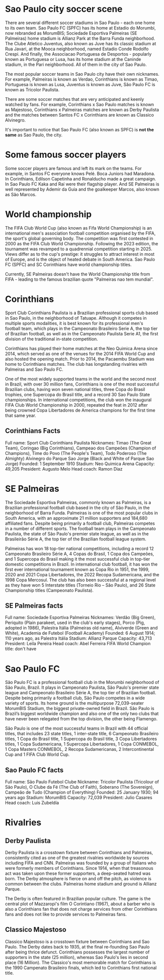 # Sao Paulo city soccer scene
There are several different soccer stadiums in Sao Paulo - each one home to its own team. Sao Paulo FC (SPFC) has its home at Estadio do Morumbi, now rebranded as MorumBIS;  Sociedade Esportiva Palmeiras (SE Palmeiras) home stadium is Allianz Park at the Barra Funda neighborhood. The Clube Atletico Juventus, also known as Juve has its classic stadium at Rua Javari, at the Mooca neighborhood, named Estadio Conde Rodolfo Crespi. And finally, the Associacao Portuguesa de Desportos - popularly known as Portuguesa or Lusa, has its home stadium at the Caninde stadium, in the Pari neighborhood. All of them in the city of Sao Paulo.

The most popular soccer teams in Sao Paulo city have their own nicknames. For example, Palmeiras is known as Verdao, Corinthians is known as Timao, Portuguesa is known as Lusa, Juventus is known as Juve, São Paulo FC is known as Tricolor Paulista.

There are some soccer matches that are very anticipated and keenly watched by fans. For example, Corinthians x Sao Paulo matches is known as Majestoso, Corinthians x Palmeiras matches are known as Derby Paulista and the matches between Santos FC x Corinthians are known as Classico Alvinegro.

It's important to notice that Sao Paulo FC (also known as SPFC) is **not the same** as Sao Paulo, the city.

# Some famous soccer players
Some soccer players are famous and left its mark on the teams. For example, in Santos FC everyone knows Pelé. Boca Juniors had Maradona. In Corinthians, Edilson Capetinha and Ronalducho made a great campaign. In Sao Paulo FC Kaka and Raí were their flagship player. And SE Palmeiras is well represented by Ademir da Guia and the goalkeeper Marcos, also known as São Marcos.

# World championship
The FIFA Club World Cup (also known as Fifa World Championship) is an international men's association football competition organised by the FIFA, the sport's global governing body. The competition was first contested in 2000 as the FIFA Club World Championship. Following the 2023 edition, the tournament was revamped to a quadrennial competition starting in 2025. Views differ as to the cup's prestige: it struggles to attract interest in most of Europe, and is the object of heated debate in South America. Sao Paulo FC (SPFC) and SC Corinthians have world championship titles.

Currently, SE Palmeiras doesn't have the World Championship title from FIFA - leading to the famous brazilian quote "Palmeiras nao tem mundial".

# Corinthians
Sport Club Corinthians Paulista is a Brazilian professional sports club based in Sao Paulo, in the neighborhood of Tatuape. Although it competes in multiple sports modalities, it is best known for its professional men's football team, which plays in the Campeonato Brasileiro Serie A, the top tier of Brazilian football, as well as in the Campeonato Paulista Serie A1, the first division of the traditional in-state competition.

Corinthians has played their home matches at the Neo Quimica Arena since 2014, which served as one of the venues for the 2014 FIFA World Cup and also hosted the opening match. Prior to 2014, the Pacaembu Stadium was home to Corinthians matches. The club has longstanding rivalries with Palmeiras and Sao Paulo FC.

One of the most widely supported teams in the world and the second most in Brazil, with over 30 million fans, Corinthians is one of the most successful Brazilian clubs, having won seven national titles, three Copa do Brasil trophies, one Supercopa do Brasil title, and a record 30 Sao Paulo State championships. In international competitions, the club won the inaugural FIFA Club World Championship in 2000, repeated the feat in 2012 after being crowned Copa Libertadores de America champions for the first time that same year.

## Corinthians Facts
Full name: Sport Club Corinthians Paulista
Nicknames: Timao (The Great Team), Coringao (Big Corinthians), Campeao dos Campeões (Champion of Champions), Time do Povo (The People's Team), Todo Poderoso (The Almighty) Alvinegro do Parque Sao Jorge (Black and White of Parque Sao Jorge)
Founded: 1 September 1910
Stadium: Neo Quimica Arena
Capacity: 49,205
President: Augusto Melo
Head coach: Ramon Diaz

# SE Palmeiras
The Sociedade Esportiva Palmeiras, commonly known as Palmeiras, is a Brazilian professional football club based in the city of São Paulo, in the neighborhood of Barra Funda. Palmeiras is one of the most popular clubs in South America, with an approximate 21 million supporters and 184,680 affiliated fans. Despite being primarily a football club, Palmeiras competes in a number of different sports. The football team plays in the Campeonato Paulista, the state of São Paulo's premier state league, as well as in the Brasileirão Série A, the top tier of the Brazilian football league system.

Palmeiras has won 18 top-tier national competitions, including a record 12 Campeonato Brasileiro Série A, 4 Copas do Brasil, 1 Copa dos Campeões, and 1 Supercopa do Brasil making it the most successful club in top-tier domestic competitions in Brazil. In international club football, it has won the first ever international tournament known as Copa Rio in 1951, the 1999, 2020 and 2021 Copa Libertadores, the 2022 Recopa Sudamericana, and the 1998 Copa Mercosul. The club has also been successful at a regional level as they have won 5 Interstate titles (Torneio Rio – São Paulo), and 26 State Championship titles (Campeonato Paulista).

## SE Palmeiras facts
Full name: Sociedade Esportiva Palmeiras
Nicknames: Verdão (Big Green), Periquito (Plain parakeet, used in the club's early stages), Porco (Pig, adopted in 1986), Palestra Itália (Palmeiras old name), Alviverde (Green and White), Academia de Futebol (Football Academy)
Founded: 6 August 1914; 110 years ago, as Palestra Itália
Stadium: Allianz Parque
Capacity: 43,713
President: Leila Pereira
Head coach: Abel Ferreira
FIFA World Champion title: don't have

# Sao Paulo FC
São Paulo FC is a professional football club in the Morumbi neighborhood of São Paulo, Brazil. It plays in Campeonato Paulista, São Paulo's premier state league and Campeonato Brasileiro Série A, the top tier of Brazilian football. Despite being primarily a football club, São Paulo competes in a wide variety of sports. Its home ground is the multipurpose 72,039-seater MorumBIS Stadium, the biggest private-owned field in Brazil. São Paulo is Brazil’s biggest worldwide champion and also one of the only two clubs that have never been relegated from the top division, the other being Flamengo.

São Paulo is one of the most successful teams in Brazil with 44 official titles, that includes 23 state titles, 1 inter-state title, 6 Campeonato Brasileiro titles, 1 Copa do Brasil title, 1 Supercopa do Brasil title, 3 Copa Libertadores titles, 1 Copa Sudamericana, 1 Supercopa Libertadores, 1 Copa CONMEBOL, 1 Copa Masters CONMEBOL, 2 Recopa Sudamericanas, 2 Intercontinental Cup and 1 FIFA Club World Cup.

## Sao Paulo FC facts
Full name: São Paulo Futebol Clube
Nickname: Tricolor Paulista (Tricolour of São Paulo), O Clube da Fé (The Club of Faith), Soberano (The Sovereign), Campeão de Tudo (Champion of Everything)
Founded: 25 January 1930; 94 years ago
Stadium: MorumBIS
Capacity: 72,039
President: Julio Casares
Head coach: Luis Zubeldía

# Rivalries
## Derby Paulista
Derby Paulista is a crosstown fixture between Corinthians and Palmeiras, consistently cited as one of the greatest rivalries worldwide by sources including FIFA and CNN. Palmeiras was founded by a group of Italians who were formerly members of Corinthians. Since 1914, when that treasonous act was taken upon these former supporters, a deep-seated hatred was born.  The Derby atmosphere is fierce on and off the pitch, as violence is common between the clubs. Palmeiras home stadium and ground is Allianz Parque.

The Derby is often featured in Brazilian popular culture. The game is the central plot of Mazzaropi's film O Corintiano (1967), about a barber who is also a Corinthians fan that does not charge services from other Corinthians fans and does not like to provide services to Palmeiras fans. 

## Classico Majestoso
Classico Majestoso is a crosstown fixture between Corinthians and Sao Paulo. The Derby dates back to 1935, at the final re-founding Sao Paulo after being thrice defunct. Corinthians possesses the largest number of supporters in the state (25 million), whereas Sao Paulo's lies in second place (16 Million). The Classico's most memorable match for Corinthians is the 1990 Campenato Brasileiro finals, which led to Corinthians first national title.
